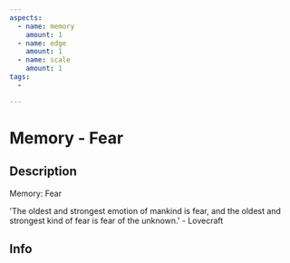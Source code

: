 ```yaml
---
aspects:
  - name: memory
    amount: 1
  - name: edge
    amount: 1
  - name: scale
    amount: 1
tags:
  - 

---
```


# Memory - Fear

## Description
Memory: Fear

'The oldest and strongest emotion of mankind is fear, and the oldest and strongest kind of fear is fear of the unknown.' - Lovecraft

## Info